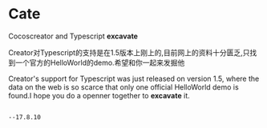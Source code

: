 # Cate
Cocoscreator and Typescript **excavate**

  Creator对Typescript的支持是在1.5版本上刚上的,目前网上的资料十分匮乏,只找到一个官方的HelloWorld的demo.希望和你一起来发掘他
                                                                                                        
  Creator's support for Typescript was just released on version 1.5, where the data on the web is so scarce that only one official 
HelloWorld demo is found.I hope you do a openner together to **excavate** it.
                                            
                                                                                                                         --17.8.10
                                                                                                    
                                                                                                    
                                                                                                    
                                                                                                    

